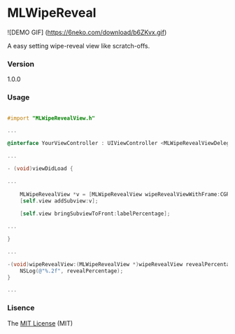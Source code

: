 # MLWipeReveal
![DEMO GIF] (https://6neko.com/download/b6ZKvx.gif)

A easy setting wipe-reveal view like scratch-offs.

### Version
1.0.0

### Usage

```objective-c

#import "MLWipeRevealView.h"

...

@interface YourViewController : UIViewController <MLWipeRevealViewDelegate>

...

- (void)viewDidLoad {

...
    
    MLWipeRevealView *v = [MLWipeRevealView wipeRevealViewWithFrame:CGRectMake(20.0f, 100.0f, 100.0f, 100.0f) withBackGroundImage:[UIImage imageNamed:@"background.jpg"] andImageForWipeOut:[UIImage imageNamed:@"mask.png"] delegate:self];
    [self.view addSubview:v];
    
    [self.view bringSubviewToFront:labelPercentage];

...

}

...

-(void)wipeRevealView:(MLWipeRevealView *)wipeRevealView revealPercentage:(float)revealPercentage{
    NSLog(@"%.2f", revealPercentage);
}

...

```


### Lisence
The [MIT License] (MIT)

[MIT License]: <https://github.com/nomoneynohoney/MLWipeReveal/blob/master/LICENSE.md>
